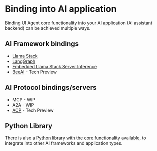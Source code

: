 # Binding into AI application

Binding UI Agent core functionality into your AI application (AI assistant backend) can be achieved multiple ways.

## AI Framework bindings

* [Llama Stack](llamastack.md)
* [LangGraph](langgraph.md)
* [Embedded Llama Stack Server Inference](llamastack_embedded.md)
* [BeeAI](beeai.md) - Tech Preview

## AI Protocol bindings/servers

* MCP - WIP
* A2A - WIP
* [ACP](acp.md) - Tech Preview

## Python Library

There is also a [Python library with the core functionality](pythonlib.md) available, to integrate into other AI frameworks and application types.